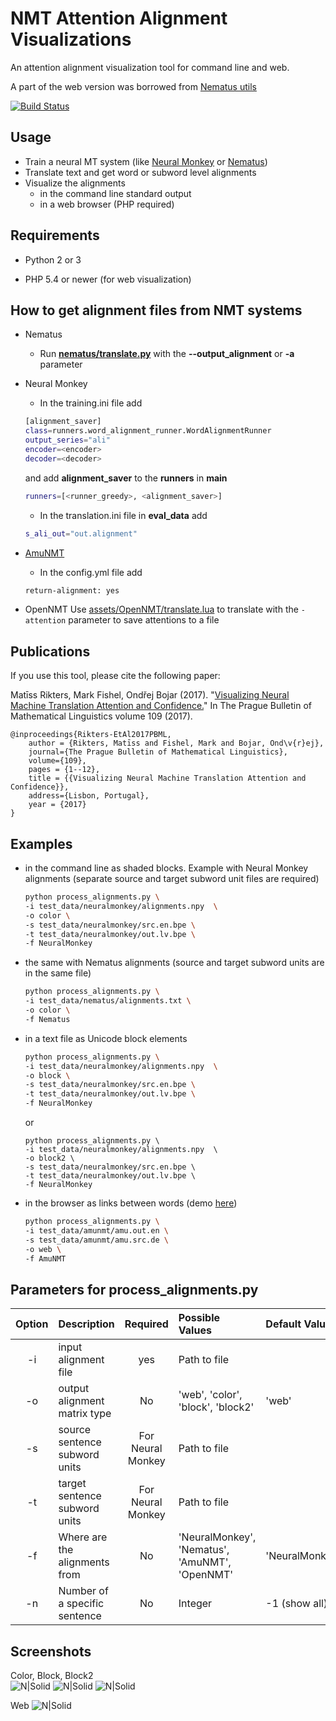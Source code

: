 # NMT Attention Alignment Visualizations
An attention alignment visualization tool for command line and web. 

A part of the web version was borrowed from [Nematus utils](https://github.com/rsennrich/nematus/tree/master/utils)

[![Build Status](https://travis-ci.org/M4t1ss/SoftAlignments.svg?branch=master)](https://travis-ci.org/M4t1ss/SoftAlignments)

Usage
---------

  - Train a neural MT system (like [Neural Monkey](https://github.com/ufal/neuralmonkey/) or [Nematus](https://github.com/rsennrich/nematus/))
  - Translate text and get word or subword level alignments
  - Visualize the alignments
    - in the command line standard output
    - in a web browser (PHP required)

Requirements
---------

* Python 2 or 3

* PHP 5.4 or newer (for web visualization)

How to get alignment files from NMT systems
---------

* Nematus
	* Run [**nematus/translate.py**](https://github.com/rsennrich/nematus/#using-a-trained-model) with the **--output_alignment** or **-a** parameter

* Neural Monkey
	* In the training.ini file add

	```sh
	[alignment_saver]
	class=runners.word_alignment_runner.WordAlignmentRunner
	output_series="ali"
	encoder=<encoder>
	decoder=<decoder>
	```

	and add __alignment_saver__ to the __runners__ in **main**

	```sh
	runners=[<runner_greedy>, <alignment_saver>]
	```

	* In the translation.ini file in **eval_data** add
	```sh
	s_ali_out="out.alignment"
	```

* [AmuNMT](https://github.com/barvins/amunmt)
	* In the config.yml file add
	```sh
	return-alignment: yes
	```
	
* OpenNMT
	Use [assets/OpenNMT/translate.lua](https://github.com/M4t1ss/sAliViz/blob/master/assets/OpenNMT/translate.lua) to translate with the `-attention` parameter to save attentions to a file

Publications
---------

If you use this tool, please cite the following paper:

Matīss Rikters, Mark Fishel, Ondřej Bojar (2017). "[Visualizing Neural Machine Translation Attention and Confidence.](https://ufal.mff.cuni.cz/pbml)" In The Prague Bulletin of Mathematical Linguistics volume 109 (2017).

```
@inproceedings{Rikters-EtAl2017PBML,
	author = {Rikters, Matīss and Fishel, Mark and Bojar, Ond\v{r}ej},
	journal={The Prague Bulletin of Mathematical Linguistics},
	volume={109},
	pages = {1--12},
	title = {{Visualizing Neural Machine Translation Attention and Confidence}},
	address={Lisbon, Portugal},
	year = {2017}
}
```
	
Examples
---------

  - in the command line as shaded blocks. Example with Neural Monkey alignments (separate source and target subword unit files are required)
	
	```sh
	python process_alignments.py \
	-i test_data/neuralmonkey/alignments.npy  \
	-o color \
	-s test_data/neuralmonkey/src.en.bpe \
	-t test_data/neuralmonkey/out.lv.bpe \
	-f NeuralMonkey
	```
	
  - the same with Nematus alignments (source and target subword units are in the same file)
	
	```sh
	python process_alignments.py \
	-i test_data/nematus/alignments.txt \
	-o color \
	-f Nematus
	```
	
  - in a text file as Unicode block elements
	
	```sh
	python process_alignments.py \
	-i test_data/neuralmonkey/alignments.npy  \
	-o block \
	-s test_data/neuralmonkey/src.en.bpe \
	-t test_data/neuralmonkey/out.lv.bpe \
	-f NeuralMonkey
	```
	
	  or
		
		python process_alignments.py \
		-i test_data/neuralmonkey/alignments.npy  \
		-o block2 \
		-s test_data/neuralmonkey/src.en.bpe \
		-t test_data/neuralmonkey/out.lv.bpe \
		-f NeuralMonkey
	
  - in the browser as links between words (demo [here](http://lielakeda.lv/other/NLP/alignments/?s=19))
	
	```sh
	python process_alignments.py \
	-i test_data/amunmt/amu.out.en \
	-s test_data/amunmt/amu.src.de \
	-o web \
	-f AmuNMT
	```

Parameters for process_alignments.py
---------

| Option | Description                   | Required 		 | Possible Values 			 						| Default Value  |
|:------:|:------------------------------|:-----------------:|:-------------------------------------------------|:---------------|
| -i     | input alignment file			 | yes     			 | Path to file										|				 |
| -o     | output alignment matrix type	 | No      		 	 | 'web', 'color', 'block', 'block2'				| 'web'			 |
| -s     | source sentence subword units | For Neural Monkey | Path to file			  	 						|				 |
| -t     | target sentence subword units | For Neural Monkey | Path to file			  	 						|				 |
| -f     | Where are the alignments from | No     	 		 | 'NeuralMonkey', 'Nematus', 'AmuNMT', 'OpenNMT' 	| 'NeuralMonkey' |
| -n     | Number of a specific sentence | No     	 		 | Integer 											| -1 (show all)	 |

Screenshots
---------
Color, Block, Block2  
![N|Solid](https://github.com/M4t1ss/sAliViz/blob/master/assets/Screenshots/colorAlignments.PNG?raw=true) ![N|Solid](https://github.com/M4t1ss/sAliViz/blob/master/assets/Screenshots/blockAlignments.PNG?raw=true) ![N|Solid](https://github.com/M4t1ss/sAliViz/blob/master/assets/Screenshots/block2.png?raw=true) 

Web
![N|Solid](https://github.com/M4t1ss/sAliViz/blob/master/assets/Screenshots/webAlignments.PNG?raw=true)
